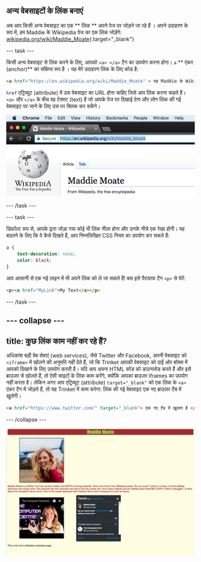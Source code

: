 ## अन्य वेबसाइटों के लिंक बनाएं

अब आप किसी अन्य वेबसाइट का एक ** लिंक ** अपने पेज पर जोड़ने जा रहे हैं । अपने उदाहरण के रूप में, हम Maddie के Wikipedia पेज का एक लिंक जोड़ेंगे: [wikipedia.org/wiki/Maddie_Moate](https://en.wikipedia.org/wiki/Maddie_Moate){:target="_blank"}

--- task ---

किसी अन्य वेबसाइट से लिंक करने के लिए, आपको `<a> </a>` टैग का उपयोग करना होगा। ` a ` ** एंकर (anchor)** का संक्षिप्त रूप है । यह मेरे उदाहरण लिंक के लिए कोड है:

```html
<a href="https://en.wikipedia.org/wiki/Maddie_Moate" > यह Maddie के Wikipedia पेज का लिंक है। </a>
```

` href ` एट्रिब्यूट (attribute) में उस वेबसाइट का URL होना चाहिए जिसे आप लिंक करना चाहते हैं। `<a>` और `</a>` के बीच वह टेक्स्ट (text) है जो आपके पेज पर दिखाई देगा और लोग लिंक की गई वेबसाइट पर जाने के लिए उस पर क्लिक कर सकेंगे।

![एड्रेस बार (address bar) पर URL](images/addressBarExample.png)

--- /task ---

--- task ---

डिफ़ॉल्ट रूप से, आपके द्वारा जोड़ा गया कोई भी लिंक नीला होगा और उनके नीचे एक रेखा होगी। यह बदलने के लिए कि वे कैसे दिखते हैं, आप निम्नलिखित CSS नियम का उपयोग कर सकते हैं:

```css
a {
    text-decoration: none;
    color: black;
}
```

आप आसानी से एक नई लाइन में भी अपने लिंक को ले जा सकते हैं! बस इसे पैराग्राफ टैग `<p>` से घेरें:

```html
<p><a href="MyLink">My Text</a></p>
```

--- /task ---

--- collapse ---
---
title: कुछ लिंक काम नहीं कर रहे हैं?
---

अधिकांश बड़ी वेब सेवाएं (web services), जैसे Twitter और Facebook, अपनी वेबसाइट को `<iframe>` में खोलने की अनुमति नहीं देते हैं, जो कि Trinket आपकी वेबसाइट को दाईं ओर बॉक्स में आपको दिखाने के लिए उपयोग करती है। यदि आप अपना HTML कोड को डाउनलोड करते हैं और इसे ब्राउज़र से खोलते हैं, तो ऐसी साइटों के लिंक काम करेंगे, क्योंकि आपका ब्राउज़र iframes का उपयोग नहीं करता है। लेकिन अगर आप एट्रिब्यूट (attribute) `target="_blank"` को एक लिंक के `<a>` एंकर टैग में जोड़ते हैं, तो यह Trinket में काम करेगा: लिंक की गई वेबसाइट एक नए ब्राउज़र टैब में खुलेगी।

```html
<a href="https://www.twitter.com/" target="_blank"> एक नए टैब में खुलता है </a>
```

--- /collapse ---

![इस स्तर पर वेबसाइट का उदाहरण](images/step8eg.png)
